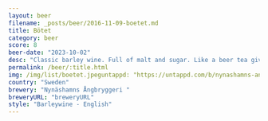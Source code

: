 ```yaml
---
layout: beer
filename: _posts/beer/2016-11-09-boetet.md
title: Bötet
category: beer
score: 8
beer-date: "2023-10-02"
desc: "Classic barley wine. Full of malt and sugar. Like a beer tea given that it’s not chilled"
permalink: /beer/:title.html
img: /img/list/boetet.jpeguntappd: "https://untappd.com/b/nynashamns-angbryggeri--botet-barley-wine/29643"
country: "Sweden"
brewery: "Nynäshamns Ångbryggeri "
breweryURL: "breweryURL"
style: "Barleywine - English"
---
```

